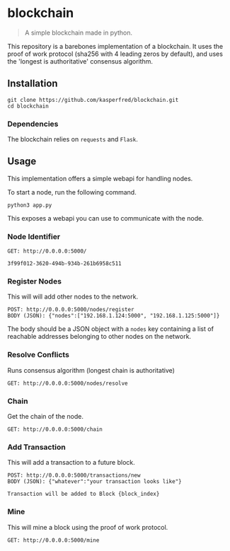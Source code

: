 # blockchain

> A simple blockchain made in python.

This repository is a barebones implementation of a blockchain. It uses the proof of work protocol (sha256 with 4 leading zeros by default), and uses the 'longest is authoritative' consensus algorithm.

## Installation
```
git clone https://github.com/kasperfred/blockchain.git
cd blockchain
```

### Dependencies
The blockchain relies on `requests` and `Flask`.

## Usage
This implementation offers a simple webapi for handling nodes.

To start a node, run the following command.

```
python3 app.py
```

This exposes a webapi you can use to communicate with the node. 

### Node Identifier
```
GET: http://0.0.0.0:5000/

3f99f012-3620-494b-934b-261b6958c511
```

### Register Nodes
This will will add other nodes to the network.

```
POST: http://0.0.0.0:5000/nodes/register
BODY (JSON): {"nodes":["192.168.1.124:5000", "192.168.1.125:5000"]}
```
The body should be a JSON object with a `nodes` key containing a list of reachable addresses belonging to other nodes on the network.

### Resolve Conflicts
Runs consensus algorithm (longest chain is authoritative)

```
GET: http://0.0.0.0:5000/nodes/resolve
```

### Chain
Get the chain of the node. 
```
GET: http://0.0.0.0:5000/chain
```

### Add Transaction
This will add a transaction to a future block. 
```
POST: http://0.0.0.0:5000/transactions/new
BODY (JSON): {"whatever":"your transaction looks like"}

Transaction will be added to Block {block_index}
```

### Mine
This will mine a block using the proof of work protocol. 
```
GET: http://0.0.0.0:5000/mine
```
